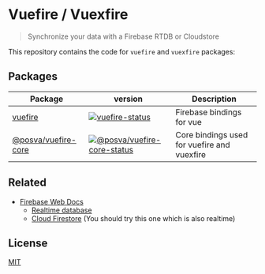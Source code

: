 # Vuefire / Vuexfire

> Synchronize your data with a Firebase RTDB or Cloudstore

This repository contains the code for `vuefire` and `vuexfire` packages:

## Packages

| Package               | version                                                      | Description                                 |
| --------------------- | ------------------------------------------------------------ | ------------------------------------------- |
| [vuefire]             | [![vuefire-status]][vuefire-package]                         | Firebase bindings for vue                   |
| [\@posva/vuefire-core] | [![\@posva/vuefire-core-status]][\@posva/vuefire-core-package] | Core bindings used for vuefire and vuexfire |

[\@posva/vuefire-core]: packages/@posva/vuefire-core
[vuefire]: packages/vuefire
[\@posva/vuefire-core-status]: https://badgen.net/npm/v/@posva/vuefire-core
[vuefire-status]: https://badgen.net/npm/v/vuefire/next
[\@posva/vuefire-core-package]: https://npmjs.com/package/@posva/vuefire-core
[vuefire-package]: https://npmjs.com/package/vuefire

## Related

- [Firebase Web Docs](https://firebase.google.com/docs/web/setup)
  - [Realtime database](https://firebase.google.com/docs/database/)
  - [Cloud Firestore](https://firebase.google.com/docs/firestore/) (You should try this one which is also realtime)

## License

[MIT](http://opensource.org/licenses/MIT)
